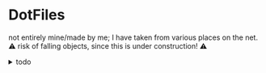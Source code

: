 # DotFiles

not entirely mine/made by me; I have taken from various places on the net.
:warning: risk of falling objects, since this is under construction! :warning:


<details><summary> todo </summary>
  
- [ ] add sources
- [ ] add pros cons, variations
- [ ] verify/check
- [ ] improve
- [ ] document
- [ ] better NAMES (var names, func names, ...)
- [ ] AUTO REPLACE tool to replace e.g YOU with YOUR_USERNAME
- [ ] more GREPS and SEARCHERS (hashes, links, IPS)
- [ ] more LANGS (lua, bash -c, sh -c, perl -..  ruby -,,  )

</details>

